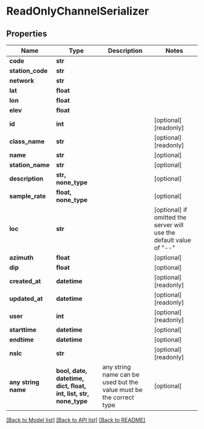 # ReadOnlyChannelSerializer


## Properties
Name | Type | Description | Notes
------------ | ------------- | ------------- | -------------
**code** | **str** |  | 
**station_code** | **str** |  | 
**network** | **str** |  | 
**lat** | **float** |  | 
**lon** | **float** |  | 
**elev** | **float** |  | 
**id** | **int** |  | [optional] [readonly] 
**class_name** | **str** |  | [optional] [readonly] 
**name** | **str** |  | [optional] 
**station_name** | **str** |  | [optional] 
**description** | **str, none_type** |  | [optional] 
**sample_rate** | **float, none_type** |  | [optional] 
**loc** | **str** |  | [optional]  if omitted the server will use the default value of "--"
**azimuth** | **float** |  | [optional] 
**dip** | **float** |  | [optional] 
**created_at** | **datetime** |  | [optional] [readonly] 
**updated_at** | **datetime** |  | [optional] [readonly] 
**user** | **int** |  | [optional] [readonly] 
**starttime** | **datetime** |  | [optional] 
**endtime** | **datetime** |  | [optional] 
**nslc** | **str** |  | [optional] [readonly] 
**any string name** | **bool, date, datetime, dict, float, int, list, str, none_type** | any string name can be used but the value must be the correct type | [optional]

[[Back to Model list]](../README.md#documentation-for-models) [[Back to API list]](../README.md#documentation-for-api-endpoints) [[Back to README]](../README.md)


